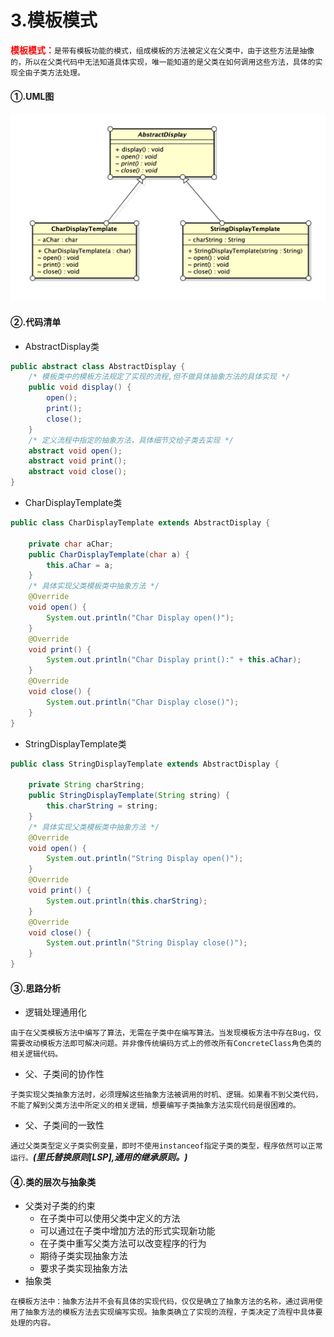 # 3.模板模式
<font style="color:red;">**模板模式：**</font>`是带有模板功能的模式，组成模板的方法被定义在父类中，由于这些方法是抽像的，所以在父类代码中无法知道具体实现，唯一能知道的是父类在如何调用这些方法，具体的实现全由子类方法处理。`

#### ①.UML图
![模板模式UML](media/1_2_3_template_uml.jpg)

#### ②.代码清单
+ AbstractDisplay类


```java
public abstract class AbstractDisplay {
    /* 模板类中的模板方法规定了实现的流程,但不做具体抽象方法的具体实现 */
    public void display() {
        open();
        print();
        close();
    }
    /* 定义流程中指定的抽象方法，具体细节交给子类去实现 */
    abstract void open();
    abstract void print();
    abstract void close();
}
```
+ CharDisplayTemplate类

```java
public class CharDisplayTemplate extends AbstractDisplay {

    private char aChar;
    public CharDisplayTemplate(char a) {
        this.aChar = a;
    }
    /* 具体实现父类模板类中抽象方法 */
    @Override
    void open() {
        System.out.println("Char Display open()");
    }
    @Override
    void print() {
        System.out.println("Char Display print():" + this.aChar);
    }
    @Override
    void close() {
        System.out.println("Char Display close()");
    }
}

```
+ StringDisplayTemplate类

```java 
public class StringDisplayTemplate extends AbstractDisplay {

    private String charString;
    public StringDisplayTemplate(String string) {
        this.charString = string;
    }
    /* 具体实现父类模板类中抽象方法 */
    @Override
    void open() {
        System.out.println("String Display open()");
    }
    @Override
    void print() {
        System.out.println(this.charString);
    }
    @Override
    void close() {
        System.out.println("String Display close()");
    }
}

```
#### ③.思路分析
+ 逻辑处理通用化

`由于在父类模板方法中编写了算法，无需在子类中在编写算法。当发现模板方法中存在Bug，仅需要改动模板方法即可解决问题。并非像传统编码方式上的修改所有ConcreteClass角色类的相关逻辑代码。`
+ 父、子类间的协作性

`子类实现父类抽象方法时，必须理解这些抽象方法被调用的时机、逻辑。如果看不到父类代码，不能了解到父类方法中所定义的相关逻辑，想要编写子类抽象方法实现代码是很困难的。`
+ 父、子类间的一致性

`通过父类类型定义子类实例变量，即时不使用instanceof指定子类的类型，程序依然可以正常运行。`***(里氏替换原则[LSP],通用的继承原则。)***
#### ④.类的层次与抽象类
+ 父类对子类的约束
    + 在子类中可以使用父类中定义的方法
    + 可以通过在子类中增加方法的形式实现新功能
    + 在子类中重写父类方法可以改变程序的行为
    + 期待子类实现抽象方法
    + 要求子类实现抽象方法
+ 抽象类

`在模板方法中：抽象方法并不会有具体的实现代码，仅仅是确立了抽象方法的名称，通过调用使用了抽象方法的模板方法去实现编写实现。抽象类确立了实现的流程，子类决定了流程中具体要处理的内容。`